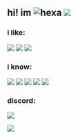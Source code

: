 ## hi! im ![hexa](https://hexiaq.cf) ![](https://img.shields.io/badge/arch-btw-blue?logo=archlinux&logoColor=blue)
### i like:
![](https://img.shields.io/badge/drawing-black?logo=krita&logoColor=red)
![](https://img.shields.io/badge/designing-black?logo=adobephotoshop&logoColor=blue)
![](https://img.shields.io/badge/coding-black?logo=visualstudiocode&logoColor=blue)

### i know:
![](https://img.shields.io/badge/-CSS-black?logo=css3&logoColor=orange)
![](https://img.shields.io/badge/JavaScript-black?logo=javascript&logoColor=yellow)
![](https://img.shields.io/badge/-HTML-black?logo=html5&logoColor=blue)
![](https://img.shields.io/badge/bash-black?logo=gnubash&logoColor=white)
![](https://img.shields.io/badge/batch-black?logo=windows&logoColor=blue)

### discord:
[![](https://lanyard-profile-readme.vercel.app/api/885893807235809280)](https://discord.com/users/885893807235809280)

![](https://komarev.com/ghpvc/?username=hexa69&color=blueviolet)<br>

